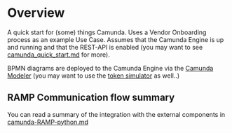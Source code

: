 # Overview

A quick start for (some) things Camunda. Uses a Vendor Onboarding process as an example Use Case. Assumes that the 
Camunda Engine is up and running and that the REST-API is enabled (you may want to see [camunda_quick_start.md](./docs/camunda_quick_start.md) for more).

BPMN diagrams are deployed to the Camunda Engine via the [Camunda 
Modeler](https://camunda.com/download/modeler/) (you may want to use the [token simulator](https://github.com/camunda/camunda-modeler-token-simulation-plugin) as well..)   


## RAMP Communication flow summary

You can read a summary of the integration with the external components in [camunda-RAMP-python.md](docs/README-camunda-RAMP-python.md)
